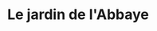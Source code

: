 ---
title: "Le jardin de l'Abbaye"
url: /henin-beaumont/le-jardin-de-labbaye/
shop: Gemüse & Obst
---